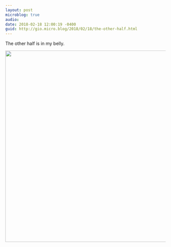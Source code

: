 ```yaml
---
layout: post
microblog: true
audio: 
date: 2018-02-18 12:00:19 -0400
guid: http://gio.micro.blog/2018/02/18/the-other-half.html
---
```

The other half is in my belly.

<img src="http://microblog.stevegio.net/uploads/2018/e7d7eb6c6d.jpg" width="599" height="600" />
